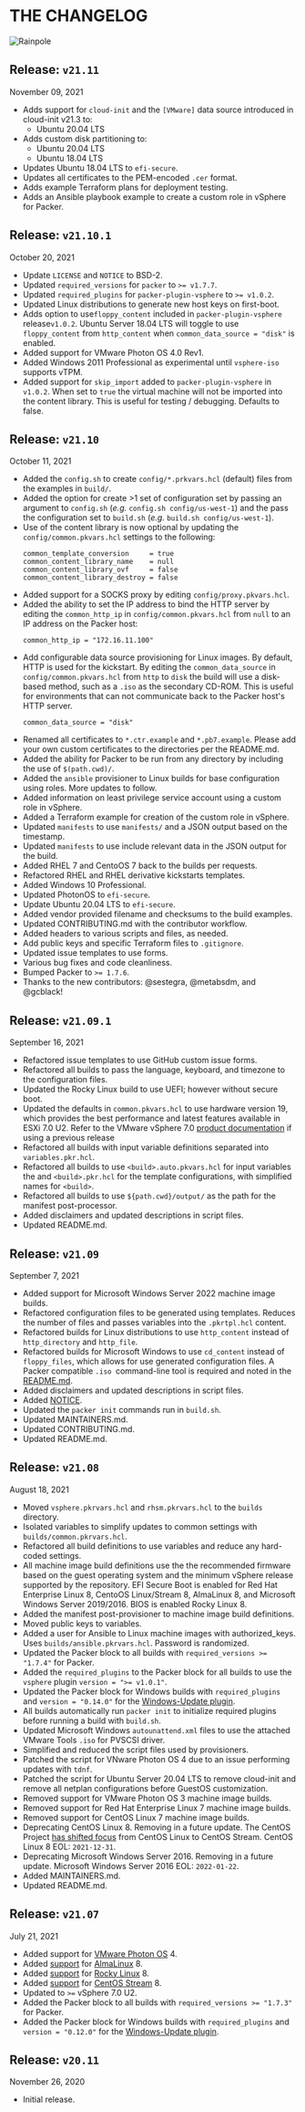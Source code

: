 # THE CHANGELOG

![Rainpole](icon.png)

## Release: `v21.11`
November 09, 2021
* Adds support for `cloud-init` and the `[VMware]` data source introduced in cloud-init v21.3 to:
    * Ubuntu 20.04 LTS
* Adds custom disk partitioning to:
    * Ubuntu 20.04 LTS
    * Ubuntu 18.04 LTS
* Updates Ubuntu 18.04 LTS to `efi-secure`.
* Updates all certificates to the PEM-encoded `.cer` format.
* Adds example Terraform plans for deployment testing.
* Adds an Ansible playbook example to create a custom role in vSphere for Packer.

## Release: `v21.10.1`
October 20, 2021
* Update `LICENSE` and `NOTICE` to BSD-2.
* Updated `required_versions` for `packer` to `>= v1.7.7`.
* Updated `required_plugins` for `packer-plugin-vsphere` to `>= v1.0.2`.
* Updated Linux distributions to generate new host keys on first-boot.
* Adds option to use`floppy_content` included in `packer-plugin-vsphere` release`v1.0.2`. Ubuntu Server 18.04 LTS will toggle to use `floppy_content` from `http_content` when `common_data_source = "disk"` is enabled. 
* Added support for VMware Photon OS 4.0 Rev1.
* Added Windows 2011 Professional as experimental until `vsphere-iso` supports vTPM.
* Added support for `skip_import` added to `packer-plugin-vsphere` in `v1.0.2`. When set to `true` the virtual machine will not be imported into the content library. This is useful for testing / debugging. Defaults to false.

## Release: `v21.10`
October 11, 2021
* Added the `config.sh` to create `config/*.prkvars.hcl` (default) files from the examples in `build/`. 
* Added the option for create >1 set of configuration set by passing an argument to `config.sh` (_e.g._ `config.sh config/us-west-1`) and the pass the configuration set to `build.sh` (_e.g._ `build.sh config/us-west-1`).
* Use of the content library is now optional by updating the `config/common.pkvars.hcl` settings to the following: 
    ```
    common_template_conversion     = true
    common_content_library_name    = null
    common_content_library_ovf     = false
    common_content_library_destroy = false
    ```
* Added support for a SOCKS proxy by editing `config/proxy.pkvars.hcl`.
* Added the ability to set the IP address to bind the HTTP server by editing the `common_http_ip` in `config/common.pkvars.hcl` from `null` to an IP address on the Packer host: 
    ```
    common_http_ip = "172.16.11.100"
    ```
* Add configurable data source provisioning for Linux images. By default, HTTP is used for the kickstart. By editing the `common_data_source` in `config/common.pkvars.hcl` from `http` to `disk` the build will use a disk-based method, such as a `.iso` as the secondary CD-ROM. This is useful for environments that can not communicate back to the Packer host's HTTP server.
    ```
    common_data_source = "disk"
    ```
* Renamed all certificates to `*.ctr.example` and `*.pb7.example`. Please add your own custom certificates to the directories per the README.md.
* Added the ability for Packer to be run from any directory by including the use of `$(path.cwd)/`.
* Added the `ansible` provisioner to Linux builds for base configuration using roles. More updates to follow.
* Added information on least privilege service account using a custom role in vSphere.
* Added a Terraform example for creation of the custom role in vSphere.
* Updated `manifests` to use `manifests/` and a JSON output based on the timestamp.
* Updated `manifests` to use include relevant data in the JSON output for the build.
* Added RHEL 7 and CentoOS 7 back to the builds per requests.
* Refactored RHEL and RHEL derivative kickstarts templates.
* Added Windows 10 Professional.
* Updated PhotonOS to `efi-secure`.
* Update Ubuntu 20.04 LTS to `efi-secure`.
* Added vendor provided filename and checksums to the build examples.
* Updated CONTRIBUTING.md with the contributor workflow.
* Added headers to various scripts and files, as needed.
* Add public keys and specific Terraform files to `.gitignore`.
* Updated issue templates to use forms.
* Various bug fixes and code cleanliness.
* Bumped Packer to `>= 1.7.6`.
* Thanks to the new contributors: @sestegra, @metabsdm, and @gcblack!

## Release: `v21.09.1`
September 16, 2021
* Refactored issue templates to use GitHub custom issue forms.
* Refactored all builds to pass the language, keyboard, and timezone to the configuration files.
* Updated the Rocky Linux build to use UEFI; however without secure boot.
* Updated the defaults in `common.pkvars.hcl` to use hardware version 19, which provides the best performance and latest features available in ESXi 7.0 U2. Refer to the VMware vSphere 7.0 [product documentation](https://docs.vmware.com/en/VMware-vSphere/7.0/com.vmware.vsphere.vm_admin.doc/GUID-789C3913-1053-4850-A0F0-E29C3D32B6DA.html) if using a previous release
* Refactored all builds with input variable definitions separated into `variables.pkr.hcl`.
* Refactored all builds to use `<build>.auto.pkvars.hcl` for input variables the and `<build>.pkr.hcl` for the template configurations, with simplified names for `<build>`.
* Refactored all builds to use `${path.cwd}/output/` as the path for the manifest post-processor.
* Added disclaimers and updated descriptions in script files.
* Updated README.md.

## Release: `v21.09`
September 7, 2021
* Added support for Microsoft Windows Server 2022 machine image builds.
* Refactored configuration files to be generated using templates. Reduces the number of files and passes variables into the `.pkrtpl.hcl` content.
* Refactored builds for Linux distributions to use `http_content` instead of `http_directory` and `http_file`.
* Refactored builds for Microsoft Windows to use `cd_content` instead of `floppy_files`, which allows for use generated configuration files. A Packer compatible `.iso `command-line tool is required and noted in the [README.md](README.md#Requirements).
* Added disclaimers and updated descriptions in script files.
* Added [NOTICE](NOTICE).
* Updated the `packer init` commands run in `build.sh`.
* Updated MAINTAINERS.md.
* Updated CONTRIBUTING.md.
* Updated README.md.

## Release: `v21.08`
August 18, 2021
* Moved `vsphere.pkrvars.hcl` and `rhsm.pkrvars.hcl` to the `builds` directory.
* Isolated variables to simplify updates to common settings with `builds/common.pkrvars.hcl`.
* Refactored all build definitions to use variables and reduce any hard-coded settings.
* All machine image build definitions use the the recommended firmware based on the guest operating system and the minimum vSphere release supported by the repository. EFI Secure Boot is enabled for Red Hat Enterprise Linux 8, CentoOS Linux/Stream 8, AlmaLinux 8, and Microsoft Windows Server 2019/2016. BIOS is enabled Rocky Linux 8.
* Added the manifest post-provisioner to machine image build definitions.
* Moved public keys to variables.
* Added a user for Ansible to Linux machine images with authorized_keys. Uses `builds/ansible.pkrvars.hcl`. Password is randomized.
* Updated the Packer block to all builds with `required_versions >= "1.7.4"` for Packer.
* Added the `required_plugins` to the Packer block for all builds to use the `vsphere` plugin `version = ">= v1.0.1"`.
* Updated the Packer block for Windows builds with `required_plugins` and `version = "0.14.0"` for the [Windows-Update plugin](https://github.com/rgl/packer-plugin-windows-update).
* All builds automatically run `packer init` to initialize required plugins before running a build with `build.sh`.
* Updated Microsoft Windows `autounattend.xml` files to use the attached VMware Tools `.iso` for PVSCSI driver.
* Simplified and reduced the script files used by provisioners.
* Patched the script for VNware Photon OS 4 due to an issue performing updates with `tdnf`.
* Patched the script for Ubuntu Server 20.04 LTS to remove cloud-init and remove all netplan configurations before GuestOS customization.
* Removed support for VMware Photon OS 3 machine image builds.
* Removed support for Red Hat Enterprise Linux 7 machine image builds.
* Removed support for CentOS Linux 7 machine image builds.
* Deprecating CentOS Linux 8. Removing in a future update. The CentOS Project [has shifted focus](https://www.redhat.com/en/blog/faq-centos-stream-updates) from CentOS Linux to CentOS Stream. CentOS Linux 8 EOL: `2021-12-31`.
* Deprecating Microsoft Windows Server 2016. Removing in a future update. Microsoft Windows Server 2016 EOL: `2022-01-22`.
* Added MAINTAINERS.md.
* Updated README.md.

## Release: `v21.07`
July 21, 2021
* Added support for [VMware Photon OS](https://vmware.github.io/photon/) 4.
* Added [support](https://github.com/rainpole/packer-vsphere/issues/18) for [AlmaLinux](http://almalinux.org) 8.
* Added [support](https://github.com/rainpole/packer-vsphere/issues/13) for [Rocky Linux](https://rockylinux.org) 8.
* Added [support](https://github.com/rainpole/packer-vsphere/issues/19) for [CentOS Stream](https://www.centos.org/centos-stream/) 8.
* Updated to `>=` vSphere 7.0 U2.
* Added the Packer block to all builds with `required_versions >= "1.7.3"` for Packer.
* Added the Packer block for Windows builds with `required_plugins` and `version = "0.12.0"` for the [Windows-Update plugin](https://github.com/rgl/packer-plugin-windows-update).

## Release: `v20.11`
November 26, 2020
* Initial release.